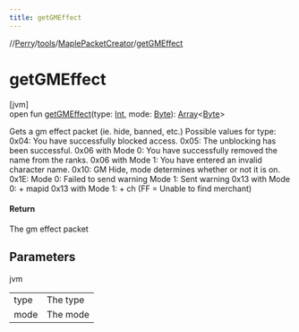 ```yaml
---
title: getGMEffect
---
```

//[Perry](../../../index.html)/[tools](../index.html)/[MaplePacketCreator](index.html)/[getGMEffect](get-g-m-effect.html)



# getGMEffect



[jvm]\
open fun [getGMEffect](get-g-m-effect.html)(type: [Int](https://kotlinlang.org/api/latest/jvm/stdlib/kotlin/-int/index.html), mode: [Byte](https://kotlinlang.org/api/latest/jvm/stdlib/kotlin/-byte/index.html)): [Array](https://kotlinlang.org/api/latest/jvm/stdlib/kotlin/-array/index.html)&lt;[Byte](https://kotlinlang.org/api/latest/jvm/stdlib/kotlin/-byte/index.html)&gt;



Gets a gm effect packet (ie. hide, banned, etc.) Possible values for type: 0x04: You have successfully blocked access. 0x05: The unblocking has been successful. 0x06 with Mode 0: You have successfully removed the name from the ranks. 0x06 with Mode 1: You have entered an invalid character name. 0x10: GM Hide, mode determines whether or not it is on. 0x1E: Mode 0: Failed to send warning Mode 1: Sent warning 0x13 with Mode 0: + mapid 0x13 with Mode 1: + ch (FF = Unable to find merchant)



#### Return



The gm effect packet



## Parameters


jvm

| | |
|---|---|
| type | The type |
| mode | The mode |





